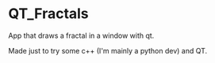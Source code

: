 # QT_Fractals

App that draws a fractal in a window with qt.

Made just to try some c++ (I'm mainly a python dev) and QT.
